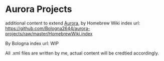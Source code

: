# Aurora Projects
additional content to extend [Aurora](https://aurorabuilder.com/), 
by Homebrew Wiki
index url: https://github.com/Bologna2644/aurora-projects/raw/master/HomebrewWiki.index


By Bologna
index url: WIP

All .xml files are written by me, actual content will be credtied accordingly. 
